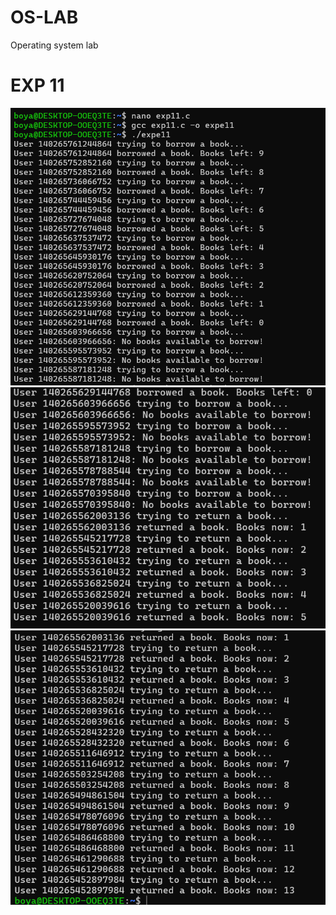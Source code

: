 # OS-LAB 
Operating system lab
# EXP 11

![ exp11 output](exp11.png)
![ exp11a output](exp11a.png)
![ exp11b output](exp11b.png)

